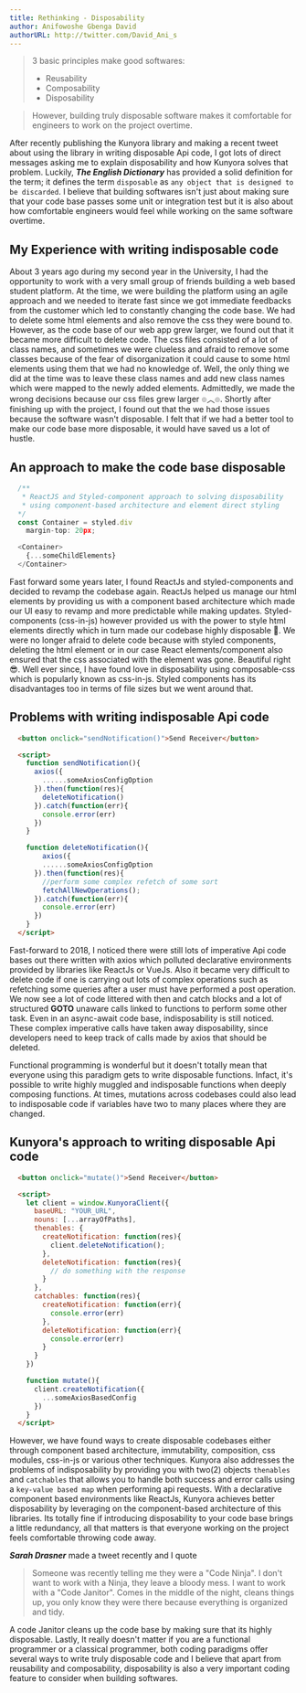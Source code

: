```yaml
---
title: Rethinking - Disposability 
author: Anifowoshe Gbenga David 
authorURL: http://twitter.com/David_Ani_s
---
```


> 3 basic principles make good softwares:
>
> * Reusability
> * Composability
> * Disposability

> However, building truly disposable software makes it comfortable for engineers to work on the project overtime.

After recently publishing the Kunyora library and making a recent tweet about using the library in writing disposable Api code, I got lots of direct messages asking me to explain disposability and how Kunyora solves that problem. Luckily, **_The English Dictionary_** has provided a solid definition for the term; it defines the term `disposable` as `any object that is designed to be discarded`. I believe that building softwares isn't just about making sure that your code base passes some unit or integration test but it is also about how comfortable engineers would feel while working on the same software overtime.

## My Experience with writing indisposable code

About 3 years ago during my second year in the University, I had the opportunity to work with a very small group of friends building a web based student platform. At the time, we were building the platform using an agile approach and we needed to iterate fast since we got immediate feedbacks from the customer which led to constantly changing the code base. We had to delete some html elements and also remove the css they were bound to. However, as the code base of our web app grew larger, we found out that it became more difficult to delete code. The css files consisted of a lot of class names, and sometimes we were clueless and afraid to remove some classes because of the fear of disorganization it could cause to some html elements using them that we had no knowledge of. Well, the only thing we did at the time was to leave these class names and add new class names which were mapped to the newly added elements. Admittedly, we made the wrong decisions because our css files grew larger ๏︿๏. Shortly after finishing up with the project, I found out that the we had those issues because the software wasn't disposable. I felt that if we had a better tool to make our code base more disposable, it would have saved us a lot of hustle.

## An approach to make the code base disposable

```javascript
  /**
   * ReactJS and Styled-component approach to solving disposability
   * using component-based architecture and element direct styling  
  */
  const Container = styled.div
    margin-top: 20px;

  <Container>
    {...someChildElements}
  </Container>
```

Fast forward some years later, I found ReactJs and styled-components and decided to revamp the codebase again. ReactJs helped us manage our html elements by providing us with a component based architecture which made our UI easy to revamp and more predictable while making updates. Styled-components (css-in-js) however provided us with the power to style html elements directly which in turn made our codebase highly disposable 🙌. We were no longer afraid to delete code because with styled components, deleting the html element or in our case React elements/component also ensured that the css associated with the element was gone. Beautiful right 😎. Well ever since, I have found love in disposability using composable-css which is popularly known as css-in-js. Styled components has its disadvantages too in terms of file sizes but we went around that.

## Problems with writing indisposable Api code

```html
  <button onclick="sendNotification()">Send Receiver</button>

  <script>
    function sendNotification(){
      axios({
        ......someAxiosConfigOption
      }).then(function(res){
        deleteNotification()
      }).catch(function(err){
        console.error(err)
      })
    }

    function deleteNotification(){
        axios({
        ......someAxiosConfigOption
      }).then(function(res){
        //perform some complex refetch of some sort
        fetchAllNewOperations();
      }).catch(function(err){
        console.error(err)
      })
    }
  </script>
```

Fast-forward to 2018, I noticed there were still lots of imperative Api code bases out there written with axios which polluted declarative environments provided by libraries like ReactJs or VueJs. Also it became very difficult to delete code if one is carrying out lots of complex operations such as refetching some queries after a user must have performed a post operation. We now see a lot of code littered with then and catch blocks and a lot of structured **GOTO** unaware calls linked to functions to perform some other task. Even in an async-await code base, indisposability is still noticed. These complex imperative calls have taken away disposability, since developers need to keep track of calls made by axios that should be deleted.

Functional programming is wonderful but it doesn't totally mean that everyone using this paradigm gets to write disposable functions. Infact, it's possible to write highly muggled and indisposable functions when deeply composing functions. At times, mutations across codebases could also lead to indisposable code if variables have two to many places where they are changed.

## Kunyora's approach to writing disposable Api code

```html
  <button onclick="mutate()">Send Receiver</button>

  <script>
    let client = window.KunyoraClient({
      baseURL: "YOUR_URL",
      nouns: [...arrayOfPaths],
      thenables: {
        createNotification: function(res){
          client.deleteNotification();
        },
        deleteNotification: function(res){
          // do something with the response
        }
      },
      catchables: function(res){
        createNotification: function(err){
          console.error(err)
        },
        deleteNotification: function(err){
          console.error(err)
        }
      }
    })

    function mutate(){
      client.createNotification({
        ...someAxiosBasedConfig
      })
    }
  </script>
```

However, we have found ways to create disposable codebases either through component based architecture, immutability, composition, css modules, css-in-js or various other techniques. Kunyora also addresses the problems of indisposability by providing you with two(2) objects `thenables` and `catchables` that allows you to handle both success and error calls using a `key-value based map` when performing api requests. With a declarative component based environments like ReactJs, Kunyora achieves better disposability by leveraging on the component-based architecture of this libraries. Its totally fine if introducing disposability to your code base brings a little redundancy, all that matters is that everyone working on the project feels comfortable throwing code away. 

***Sarah Drasner*** made a tweet recently and I quote

> Someone was recently telling me they were a "Code Ninja". I don't want to work with a Ninja, they leave a bloody mess. I want to work with a "Code Janitor". Comes in the middle of the night, cleans things up, you only know they were there because everything is organized and tidy.

A code Janitor cleans up the code base by making sure that its highly disposable. Lastly, It really doesn't matter if you are a functional programmer or a classical programmer, both coding paradigms offer several ways to write truly disposable code and I believe that apart from reusability and composability, disposability is also a very important coding feature to consider when building softwares.
